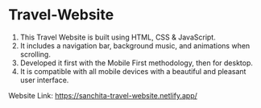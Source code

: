 # Travel-Website
1) This Travel Website is built using HTML, CSS & JavaScript.
2) It includes a navigation bar, background music, and animations when scrolling.
3) Developed it first with the Mobile First methodology, then for desktop.
4) It is compatible with all mobile devices with a beautiful and pleasant user interface.

Website Link: https://sanchita-travel-website.netlify.app/
